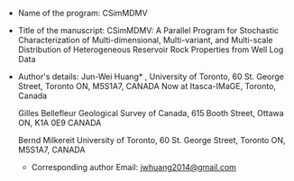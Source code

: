* Name of the program: CSimMDMV

* Title of the manuscript:
	CSimMDMV: A Parallel Program for Stochastic Characterization of Multi-dimensional, Multi-variant, and Multi-scale Distribution of Heterogeneous Reservoir Rock Properties from Well Log Data

* Author's details:
	Jun-Wei Huang* , 
	University of Toronto, 60 St. George Street, Toronto ON, M5S1A7, CANADA
	Now at Itasca-IMaGE, Toronto, Canada

	Gilles Bellefleur
	Geological Survey of Canada, 615 Booth Street, Ottawa ON, K1A 0E9 CANADA

	Bernd Milkereit
	University of Toronto, 60 St. George Street, Toronto ON, M5S1A7, CANADA

	* Corresponding author
	Email: jwhuang2014@gmail.com

